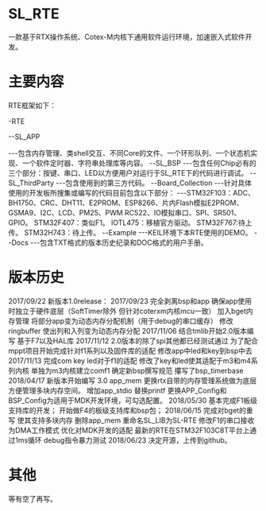 # SL_RTE
一款基于RTX操作系统、Cotex-M内核下通用软件运行环境，加速嵌入式软件开发。
# 主要内容
RTE框架如下：

-RTE

--SL_APP

---包含内存管理、类shell交互、不同Core的文件、一个环形队列、一个状态机实现、一个软件定时器、字符串处理库等内容。
--SL_BSP
---包含任何Chip必有的三个部分：按键、串口、LED以方便用户对运行于SL_RTE下的代码进行调试。
--SL_ThirdParty
---包含使用到的第三方代码。
--Board_Collection
---针对具体使用的开发板所搜集或编写的代码目前包含以下部分：
---STM32F103：ADC、BH1750、CRC、DHT11、E2PROM、ESP8266、片内Flash模拟E2PROM、GSMA9、I2C、LCD、PM25、PWM
              RC522、IO模拟串口、SPI、SR501、GPIO。
   STM32F407：类似F1。
   IOTL475：移植官方驱动。
   STM32F767:待上传。
   STM32H743：待上传。
--Example
---KEIL环境下本RTE使用的DEMO。
--Docs
---包含TXT格式的版本历史纪录和DOC格式的用户手册。
# 版本历史
2017/09/22
新版本1.0release：
2017/09/23
完全剥离bsp和app 确保app使用时独立于硬件底层（SoftTimer除外 但针对coterxm内核mcu一致）
加入bget内存管理 将部分app变为动态内存分配机制（用于debug的串口缓存）
修改ringbuffer 使出列和入列变为动态内存分配
2017/11/06
结合tmlib开始2.0版本编写 基于F7以及HAL库
2017/11/12
2.0版本的除了spi其他都已经测试通过
为了配合mppt项目开始完成针对f1系列以及固件库的适配
修改app中led和key到bsp中去
2017/11/13
完成com key led对于f1的适配
修改了key和led使其适配于m3和m4系列内核
单独为m3内核建立comf1
确定新bsp撰写规范
攥写了bsp_timerbase
2018/04/17
新版本开始编写 3.0
app_mem 更换rtx自带的内存管理系统做为底层 方便管理多块内存空间。
增加app_stdio 替换printf
更换APP_Config和BSP_Config为适用于MDK开发环境，可勾选配置。
2018/05/30
基本完成F1板级支持库的开发；
开始做F4的板级支持库和bsp包；
2018/06/15
完成对bget的重写 使其支持多块内存 删除app_mem
重命名SL_LIB为SL-RTE
修改F1的串口接收为DMA工作模式
优化对MDK开发的适配
最新的RTE在STM32F103C8T平台上通过1ms循环 debug指令暴力测试
2018/06/23
决定开源，上传到github。
# 其他
等有空了再写。
